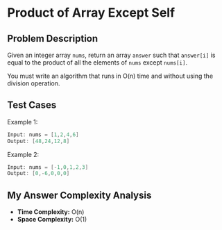 # Product of Array Except Self

## Problem Description

Given an integer array `nums`, return an array `answer` such that `answer[i]` is equal to the product of all the elements of `nums` except `nums[i]`.

You must write an algorithm that runs in O(n) time and without using the division operation.

## Test Cases

Example 1:
```go
Input: nums = [1,2,4,6]
Output: [48,24,12,8]
```

Example 2:
```go
Input: nums = [-1,0,1,2,3]
Output: [0,-6,0,0,0]
```

## My Answer Complexity Analysis

- **Time Complexity:** O(n)
- **Space Complexity:** O(1)

